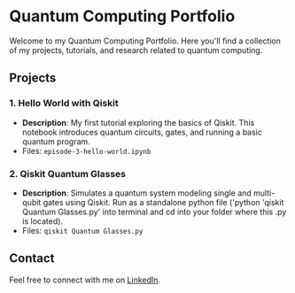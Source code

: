 # Quantum Computing Portfolio

Welcome to my Quantum Computing Portfolio. Here you'll find a collection of my projects, tutorials, and research related to quantum computing.

## Projects

### 1. Hello World with Qiskit
- **Description**: My first tutorial exploring the basics of Qiskit. This notebook introduces quantum circuits, gates, and running a basic quantum program.
- Files: `episode-3-hello-world.ipynb`

### 2. Qiskit Quantum Glasses
- **Description**: Simulates a quantum system modeling single and multi-qubit gates using Qiskit. Run as a standalone python file ('python 'qiskit Quantum Glasses.py' into terminal and cd into your folder where this .py is located).
- Files: `qiskit Quantum Glasses.py`

## Contact

Feel free to connect with me on [LinkedIn](https://www.linkedin.com/in/adya-abba-abb0a11b9/).


